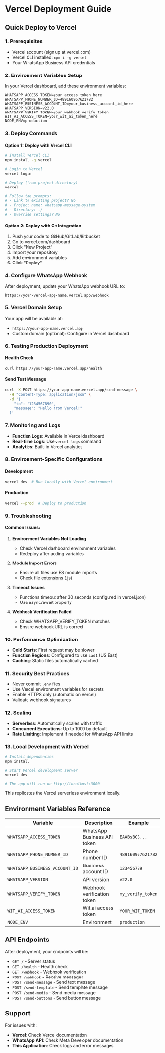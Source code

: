 # Vercel Deployment Guide

## Quick Deploy to Vercel

### 1. Prerequisites
- Vercel account (sign up at vercel.com)
- Vercel CLI installed: `npm i -g vercel`
- Your WhatsApp Business API credentials

### 2. Environment Variables Setup

In your Vercel dashboard, add these environment variables:

```
WHATSAPP_ACCESS_TOKEN=your_access_token_here
WHATSAPP_PHONE_NUMBER_ID=489160957621782
WHATSAPP_BUSINESS_ACCOUNT_ID=your_business_account_id_here
WHATSAPP_VERSION=v22.0
WHATSAPP_VERIFY_TOKEN=your_webhook_verify_token
WIT_AI_ACCESS_TOKEN=your_wit_ai_token_here
NODE_ENV=production
```

### 3. Deploy Commands

#### Option 1: Deploy with Vercel CLI
```bash
# Install Vercel CLI
npm install -g vercel

# Login to Vercel
vercel login

# Deploy (from project directory)
vercel

# Follow the prompts:
# - Link to existing project? No
# - Project name: whatsapp-message-system
# - Directory: ./
# - Override settings? No
```

#### Option 2: Deploy with Git Integration
1. Push your code to GitHub/GitLab/Bitbucket
2. Go to vercel.com/dashboard
3. Click "New Project"
4. Import your repository
5. Add environment variables
6. Click "Deploy"

### 4. Configure WhatsApp Webhook

After deployment, update your WhatsApp webhook URL to:
```
https://your-vercel-app-name.vercel.app/webhook
```

### 5. Vercel Domain Setup

Your app will be available at:
- `https://your-app-name.vercel.app`
- Custom domain (optional): Configure in Vercel dashboard

### 6. Testing Production Deployment

#### Health Check
```bash
curl https://your-app-name.vercel.app/health
```

#### Send Test Message
```bash
curl -X POST https://your-app-name.vercel.app/send-message \
  -H "Content-Type: application/json" \
  -d '{
    "to": "1234567890",
    "message": "Hello from Vercel!"
  }'
```

### 7. Monitoring and Logs

- **Function Logs**: Available in Vercel dashboard
- **Real-time Logs**: Use `vercel logs` command
- **Analytics**: Built-in Vercel analytics

### 8. Environment-Specific Configurations

#### Development
```bash
vercel dev  # Run locally with Vercel environment
```

#### Production
```bash
vercel --prod  # Deploy to production
```

### 9. Troubleshooting

#### Common Issues:

1. **Environment Variables Not Loading**
   - Check Vercel dashboard environment variables
   - Redeploy after adding variables

2. **Module Import Errors**
   - Ensure all files use ES module imports
   - Check file extensions (.js)

3. **Timeout Issues**
   - Functions timeout after 30 seconds (configured in vercel.json)
   - Use async/await properly

4. **Webhook Verification Failed**
   - Check WHATSAPP_VERIFY_TOKEN matches
   - Ensure webhook URL is correct

### 10. Performance Optimization

- **Cold Starts**: First request may be slower
- **Function Regions**: Configured to use `iad1` (US East)
- **Caching**: Static files automatically cached

### 11. Security Best Practices

- Never commit `.env` files
- Use Vercel environment variables for secrets
- Enable HTTPS only (automatic on Vercel)
- Validate webhook signatures

### 12. Scaling

- **Serverless**: Automatically scales with traffic
- **Concurrent Executions**: Up to 1000 by default
- **Rate Limiting**: Implement if needed for WhatsApp API limits

### 13. Local Development with Vercel

```bash
# Install dependencies
npm install

# Start Vercel development server
vercel dev

# The app will run on http://localhost:3000
```

This replicates the Vercel serverless environment locally.

## Environment Variables Reference

| Variable | Description | Example |
|----------|-------------|---------|
| `WHATSAPP_ACCESS_TOKEN` | WhatsApp Business API token | `EAABsBCS...` |
| `WHATSAPP_PHONE_NUMBER_ID` | Phone number ID | `489160957621782` |
| `WHATSAPP_BUSINESS_ACCOUNT_ID` | Business account ID | `123456789` |
| `WHATSAPP_VERSION` | API version | `v22.0` |
| `WHATSAPP_VERIFY_TOKEN` | Webhook verification token | `my_verify_token` |
| `WIT_AI_ACCESS_TOKEN` | Wit.ai access token | `YOUR_WIT_TOKEN` |
| `NODE_ENV` | Environment | `production` |

## API Endpoints

After deployment, your endpoints will be:

- `GET /` - Server status
- `GET /health` - Health check
- `GET /webhook` - Webhook verification
- `POST /webhook` - Receive messages
- `POST /send-message` - Send text message
- `POST /send-template` - Send template message
- `POST /send-media` - Send media message
- `POST /send-buttons` - Send button message

## Support

For issues with:
- **Vercel**: Check Vercel documentation
- **WhatsApp API**: Check Meta Developer documentation
- **This Application**: Check logs and error messages
